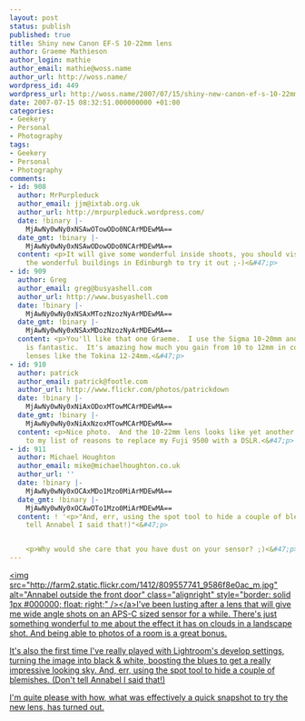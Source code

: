 ```yaml
---
layout: post
status: publish
published: true
title: Shiny new Canon EF-S 10-22mm lens
author: Graeme Mathieson
author_login: mathie
author_email: mathie@woss.name
author_url: http://woss.name/
wordpress_id: 449
wordpress_url: http://woss.name/2007/07/15/shiny-new-canon-ef-s-10-22mm-lens/
date: 2007-07-15 08:32:51.000000000 +01:00
categories:
- Geekery
- Personal
- Photography
tags:
- Geekery
- Personal
- Photography
comments:
- id: 908
  author: MrPurpleduck
  author_email: jjm@ixtab.org.uk
  author_url: http://mrpurpleduck.wordpress.com/
  date: !binary |-
    MjAwNy0wNy0xNSAwOTowODo0NCArMDEwMA==
  date_gmt: !binary |-
    MjAwNy0wNy0xNSAwODowODo0NCArMDEwMA==
  content: <p>It will give some wonderful inside shoots, you should visit some of
    the wonderful buildings in Edinburgh to try it out ;-)<&#47;p>
- id: 909
  author: Greg
  author_email: greg@busyashell.com
  author_url: http://www.busyashell.com
  date: !binary |-
    MjAwNy0wNy0xNSAxMTozNzozNyArMDEwMA==
  date_gmt: !binary |-
    MjAwNy0wNy0xNSAxMDozNzozNyArMDEwMA==
  content: <p>You'll like that one Graeme.  I use the Sigma 10-20mm and the range
    is fantastic.  It's amazing how much you gain from 10 to 12mm in comarison to
    lenses like the Tokina 12-24mm.<&#47;p>
- id: 910
  author: patrick
  author_email: patrick@footle.com
  author_url: http://www.flickr.com/photos/patrickdown
  date: !binary |-
    MjAwNy0wNy0xNiAxODoxMTowMCArMDEwMA==
  date_gmt: !binary |-
    MjAwNy0wNy0xNiAxNzoxMTowMCArMDEwMA==
  content: <p>Nice photo.  And the 10-22mm lens looks like yet another one to add
    to my list of reasons to replace my Fuji 9500 with a DSLR.<&#47;p>
- id: 911
  author: Michael Houghton
  author_email: mike@michaelhoughton.co.uk
  author_url: ''
  date: !binary |-
    MjAwNy0wNy0xOCAxMDo1Mzo0MiArMDEwMA==
  date_gmt: !binary |-
    MjAwNy0wNy0xOCAwOTo1Mzo0MiArMDEwMA==
  content: ! '<p>"And, err, using the spot tool to hide a couple of blemishes.  (Don&acirc;&euro;&trade;t
    tell Annabel I said that!)"<&#47;p>


    <p>Why would she care that you have dust on your sensor? ;)<&#47;p>'
---
```

<a href="http:&#47;&#47;www.flickr.com&#47;photos&#47;mathie&#47;809557741&#47;" title="Annabel outside the front door"><img src="http:&#47;&#47;farm2.static.flickr.com&#47;1412&#47;809557741_9586f8e0ac_m.jpg" alt="Annabel outside the front door" class="alignright" style="border: solid 1px #000000; float: right;" &#47;><&#47;a>I've been lusting after a lens that will give me wide angle shots on an APS-C sized sensor for a while.  There's just something wonderful to me about the effect it has on clouds in a landscape shot.  And being able to photos of a room is a great bonus.

It's also the first time I've really played with Lightroom's develop settings, turning the image into black & white, boosting the blues to get a really impressive looking sky.  And, err, using the spot tool to hide a couple of blemishes. (Don't tell Annabel I said that!)

I'm quite please with how, what was effectively a quick snapshot to try the new lens, has turned out.
